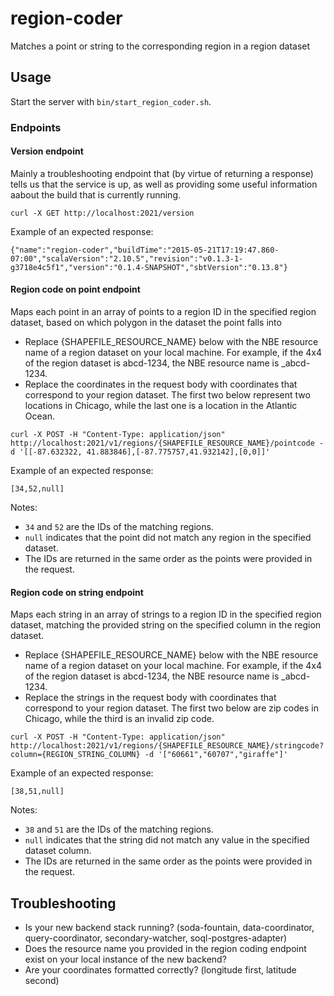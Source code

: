 # region-coder
Matches a point or string to the corresponding region in a region dataset

## Usage
Start the server with ```bin/start_region_coder.sh```.

### Endpoints
#### Version endpoint
Mainly a troubleshooting endpoint that (by virtue of returning a response) tells us that the service is up, as well as providing some useful information aabout the build that is currently running.
```
curl -X GET http://localhost:2021/version
```
Example of an expected response:
```
{"name":"region-coder","buildTime":"2015-05-21T17:19:47.860-07:00","scalaVersion":"2.10.5","revision":"v0.1.3-1-g3718e4c5f1","version":"0.1.4-SNAPSHOT","sbtVersion":"0.13.8"}
```
#### Region code on point endpoint
Maps each point in an array of points to a region ID in the specified region dataset, based on which polygon in the dataset the point falls into
* Replace {SHAPEFILE_RESOURCE_NAME} below with the NBE resource name of a region dataset on your local machine. For example, if the 4x4 of the region dataset is abcd-1234, the NBE resource name is _abcd-1234.
* Replace the coordinates in the request body with coordinates that correspond to your region dataset. The first two below represent two locations in Chicago, while the last one is a location in the Atlantic Ocean.
```
curl -X POST -H "Content-Type: application/json" http://localhost:2021/v1/regions/{SHAPEFILE_RESOURCE_NAME}/pointcode -d '[[-87.632322, 41.883846],[-87.775757,41.932142],[0,0]]'
```
Example of an expected response:
```
[34,52,null]
```
Notes:
* `34` and `52` are the IDs of the matching regions.
* `null` indicates that the point did not match any region in the specified dataset.
* The IDs are returned in the same order as the points were provided in the request.
#### Region code on string endpoint
Maps each string in an array of strings to a region ID in the specified region dataset, matching the provided string on the specified column in the region dataset.
* Replace {SHAPEFILE_RESOURCE_NAME} below with the NBE resource name of a region dataset on your local machine. For example, if the 4x4 of the region dataset is abcd-1234, the NBE resource name is _abcd-1234.
* Replace the strings in the request body with coordinates that correspond to your region dataset. The first two below are zip codes in Chicago, while the third is an invalid zip code.
```
curl -X POST -H "Content-Type: application/json" http://localhost:2021/v1/regions/{SHAPEFILE_RESOURCE_NAME}/stringcode?column={REGION_STRING_COLUMN} -d '["60661","60707","giraffe"]'
```
Example of an expected response:
```
[38,51,null]
```
Notes:
* `38` and `51` are the IDs of the matching regions.
* `null` indicates that the string did not match any value in the specified dataset column.
* The IDs are returned in the same order as the points were provided in the request.
## Troubleshooting
* Is your new backend stack running? (soda-fountain, data-coordinator, query-coordinator, secondary-watcher, soql-postgres-adapter)
* Does the resource name you provided in the region coding endpoint exist on your local instance of the new backend?
* Are your coordinates formatted correctly? (longitude first, latitude second)

